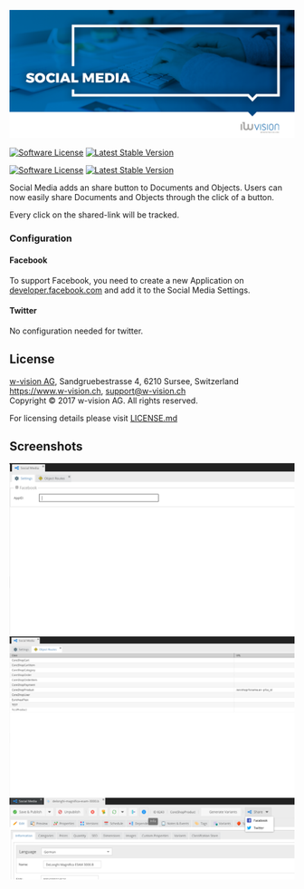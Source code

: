 ![Social Media](docs/images/github_banner.png "Social Media")

[![Software License](https://img.shields.io/badge/license-GPLv3-brightgreen.svg?style=flat-square)](LICENSE.md)
[![Latest Stable Version](https://img.shields.io/packagist/v/w-vision/social-media.svg?style=flat-square)](https://packagist.org/packages/w-vision/social-media)

[![Software License](https://img.shields.io/badge/license-GPLv3-brightgreen.svg?style=flat)](LICENSE.md)
[![Latest Stable Version](https://poser.pugx.org/w-vision/social-media/v/stable)](https://packagist.org/packages/w-vision/social-media)

Social Media adds an share button to Documents and Objects. Users can now easily share Documents and Objects through the click of a button.

Every click on the shared-link will be tracked.

### Configuration

#### Facebook

To support Facebook, you need to create a new Application on [developer.facebook.com](developer.facebook.com) and add it to the Social Media Settings.

#### Twitter

No configuration needed for twitter.

## License
[w-vision AG](https://www.w-vision.ch), Sandgruebestrasse 4, 6210 Sursee, Switzerland  
https://www.w-vision.ch, support@w-vision.ch  
Copyright © 2017 w-vision AG. All rights reserved.

For licensing details please visit [LICENSE.md](LICENSE.md)

## Screenshots
![Interface](docs/images/settings.png)
![Routes](docs/images/object-routes.png)
![Example](docs/images/share-example.png)